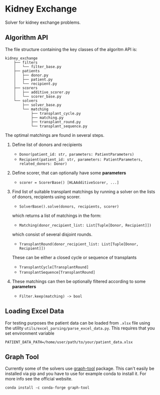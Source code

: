 # Kidney Exchange

Solver for kidney exchange problems. 

## Algorithm API
The file structure containing the key classes of the algoritm API is: 
```
kidney_exchange
    ├── filters
    │   └── filter_base.py
    ├── patients
    │   ├── donor.py
    │   ├── patient.py
    │   └── recipient.py
    ├── scorers
    │   ├── additive_scorer.py
    │   └── scorer_base.py
    └── solvers
        ├── solver_base.py
        └── matching
            ├── transplant_cycle.py
            ├── matching.py
            ├── transplant_round.py
            └── transplant_sequence.py

```
The optimal matchings are found in several steps.
1. Define list of donors and recipients 
    - `Donor(patient_id: str, parameters: PatientParameters)`
    - `Recipient(patient_id: str, parameters: PatientParameters, related_donors: Donor)`
     
2. Define scorer, that can optionally have some <b>parameters</b>
    - `scorer = ScorerBase() [HLAAdditiveScorer, ...]`
    
3. Find list of suitable transplant matchings by running a solver on the 
lists of donors, recipients using scorer.
    - `SolverBase().solve(donors, recipients, scorer)`
    
    which returns a list of matchings in the form:      
    - `Matching(donor_recipient_list: List[Tuple[Donor, Recipient]])`

    which consist of several disjoint rounds. 
    - `TransplantRound(donor_recipient_list: List[Tuple[Donor, Recipient]])`  
    
    These can be either a closed cycle or sequence of transplants
    - `TransplantCycle[TransplantRound]`
    - `TransplantSequence[TransplantRound]`
    
4. These matchings can then be optionally filtered according to some <b>parameters</b> 
    - `Filter.keep(matching) -> bool`
    
## Loading Excel Data
For testing purposes the patient data can be loaded from `.xlsx` file using the utility `utils/excel_parsing/parse_excel_data.py`. This requires that you set environment variable 
```
PATIENT_DATA_PATH=/home/user/path/to/your/patient_data.xlsx
``` 

## Graph Tool
Currently some of the solvers use [graph-tool](https://graph-tool.skewed.de/) package. This can't 
easily be installed via pip and you have to use for example conda to install it. For more info see the official website. 
```
conda install -c conda-forge graph-tool
```